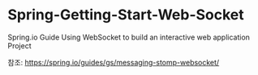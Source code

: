 # Spring-Getting-Start-Web-Socket
Spring.io Guide Using WebSocket to build an interactive web application Project

참조: https://spring.io/guides/gs/messaging-stomp-websocket/
